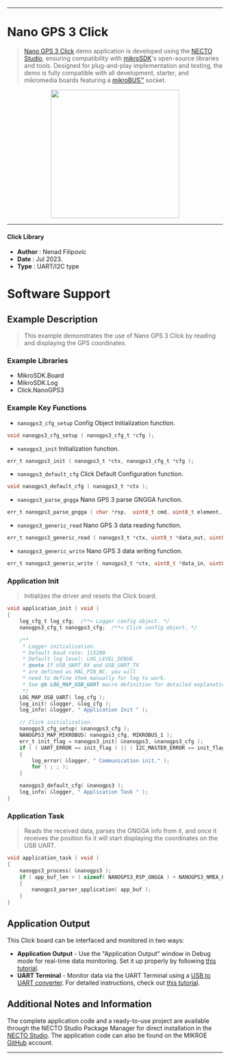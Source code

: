 
---
# Nano GPS 3 Click

> [Nano GPS 3 Click](https://www.mikroe.com/?pid_product=MIKROE-5782) demo application is developed using
the [NECTO Studio](https://www.mikroe.com/necto), ensuring compatibility with [mikroSDK](https://www.mikroe.com/mikrosdk)'s
open-source libraries and tools. Designed for plug-and-play implementation and testing, the demo is fully compatible with
all development, starter, and mikromedia boards featuring a [mikroBUS&trade;](https://www.mikroe.com/mikrobus) socket.

<p align="center">
  <img src="https://www.mikroe.com/?pid_product=MIKROE-5782&image=1" height=300px>
</p>

---

#### Click Library

- **Author**        : Nenad Filipovic
- **Date**          : Jul 2023.
- **Type**          : UART/I2C type

# Software Support

## Example Description

> This example demonstrates the use of Nano GPS 3 Click by reading and displaying
> the GPS coordinates.

### Example Libraries

- MikroSDK.Board
- MikroSDK.Log
- Click.NanoGPS3

### Example Key Functions

- `nanogps3_cfg_setup` Config Object Initialization function.
```c
void nanogps3_cfg_setup ( nanogps3_cfg_t *cfg );
```

- `nanogps3_init` Initialization function.
```c
err_t nanogps3_init ( nanogps3_t *ctx, nanogps3_cfg_t *cfg );
```

- `nanogps3_default_cfg` Click Default Configuration function.
```c
void nanogps3_default_cfg ( nanogps3_t *ctx );
```

- `nanogps3_parse_gngga` Nano GPS 3 parse GNGGA function.
```c
err_t nanogps3_parse_gngga ( char *rsp,  uint8_t cmd, uint8_t element, char *element_data );
```

- `nanogps3_generic_read` Nano GPS 3 data reading function.
```c
err_t nanogps3_generic_read ( nanogps3_t *ctx, uint8_t *data_out, uint8_t len );
```

- `nanogps3_generic_write` Nano GPS 3 data writing function.
```c
err_t nanogps3_generic_write ( nanogps3_t *ctx, uint8_t *data_in, uint8_t len );
```

### Application Init

> Initializes the driver and resets the Click board.

```c
void application_init ( void ) 
{
    log_cfg_t log_cfg;  /**< Logger config object. */
    nanogps3_cfg_t nanogps3_cfg;  /**< Click config object. */

    /** 
     * Logger initialization.
     * Default baud rate: 115200
     * Default log level: LOG_LEVEL_DEBUG
     * @note If USB_UART_RX and USB_UART_TX 
     * are defined as HAL_PIN_NC, you will 
     * need to define them manually for log to work. 
     * See @b LOG_MAP_USB_UART macro definition for detailed explanation.
     */
    LOG_MAP_USB_UART( log_cfg );
    log_init( &logger, &log_cfg );
    log_info( &logger, " Application Init " );

    // Click initialization.
    nanogps3_cfg_setup( &nanogps3_cfg );
    NANOGPS3_MAP_MIKROBUS( nanogps3_cfg, MIKROBUS_1 );
    err_t init_flag = nanogps3_init( &nanogps3, &nanogps3_cfg ); 
    if ( ( UART_ERROR == init_flag ) || ( I2C_MASTER_ERROR == init_flag ) )
    {
        log_error( &logger, " Communication init." );
        for ( ; ; );
    }

    nanogps3_default_cfg( &nanogps3 );
    log_info( &logger, " Application Task " );
}
```

### Application Task

> Reads the received data, parses the GNGGA info from it, and once it receives the position fix
> it will start displaying the coordinates on the USB UART.

```c
void application_task ( void ) 
{
    nanogps3_process( &nanogps3 );
    if ( app_buf_len > ( sizeof( NANOGPS3_RSP_GNGGA ) + NANOGPS3_NMEA_GNGGA_NUM_ELEMENT ) ) 
    {
        nanogps3_parser_application( app_buf );
    }
}
```

## Application Output

This Click board can be interfaced and monitored in two ways:
- **Application Output** - Use the "Application Output" window in Debug mode for real-time data monitoring.
Set it up properly by following [this tutorial](https://www.youtube.com/watch?v=ta5yyk1Woy4).
- **UART Terminal** - Monitor data via the UART Terminal using
a [USB to UART converter](https://www.mikroe.com/click/interface/usb?interface*=uart,uart). For detailed instructions,
check out [this tutorial](https://help.mikroe.com/necto/v2/Getting%20Started/Tools/UARTTerminalTool).

## Additional Notes and Information

The complete application code and a ready-to-use project are available through the NECTO Studio Package Manager for 
direct installation in the [NECTO Studio](https://www.mikroe.com/necto). The application code can also be found on
the MIKROE [GitHub](https://github.com/MikroElektronika/mikrosdk_click_v2) account.

---
